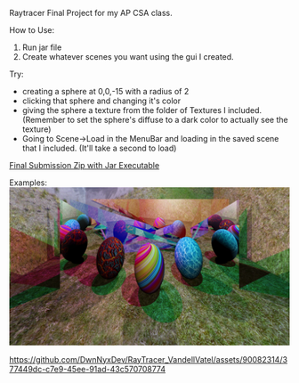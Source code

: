 Raytracer Final Project for my AP CSA class.

How to Use:
1. Run jar file
2. Create whatever scenes you want using the gui I created.

Try:
- creating a sphere at 0,0,-15 with a radius of 2
- clicking that sphere and changing it's color
- giving the sphere a texture from the folder of Textures I included. 
(Remember to set the sphere's diffuse to a dark color to actually see the texture)
- Going to Scene->Load in the MenuBar and loading in the saved scene that I included.
(It'll take a second to load)

[Final Submission Zip with Jar Executable](https://github.com/DwnNyxDev/RayTracer_VandellVatel/releases/tag/FinalSubmission)

Examples:
![SomeFunWithMirrors](Examples/SomeFunWithMirrors.png?raw=true)

https://github.com/DwnNyxDev/RayTracer_VandellVatel/assets/90082314/377449dc-c7e9-45ee-91ad-43c570708774

